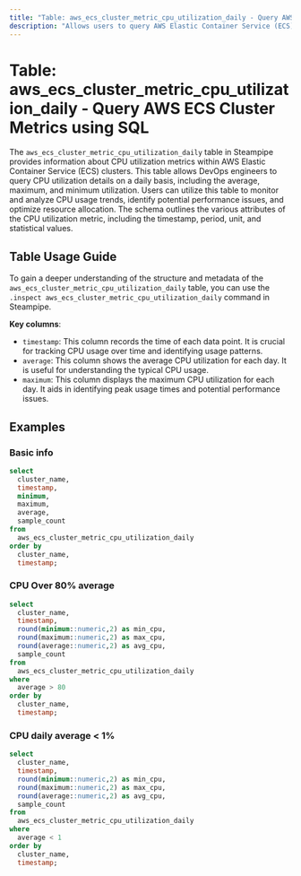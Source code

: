 ```yaml
---
title: "Table: aws_ecs_cluster_metric_cpu_utilization_daily - Query AWS ECS Cluster Metrics using SQL"
description: "Allows users to query AWS Elastic Container Service (ECS) Cluster Metrics, specifically CPU utilization on a daily basis."
---
```


# Table: aws_ecs_cluster_metric_cpu_utilization_daily - Query AWS ECS Cluster Metrics using SQL

The `aws_ecs_cluster_metric_cpu_utilization_daily` table in Steampipe provides information about CPU utilization metrics within AWS Elastic Container Service (ECS) clusters. This table allows DevOps engineers to query CPU utilization details on a daily basis, including the average, maximum, and minimum utilization. Users can utilize this table to monitor and analyze CPU usage trends, identify potential performance issues, and optimize resource allocation. The schema outlines the various attributes of the CPU utilization metric, including the timestamp, period, unit, and statistical values.

## Table Usage Guide

To gain a deeper understanding of the structure and metadata of the `aws_ecs_cluster_metric_cpu_utilization_daily` table, you can use the `.inspect aws_ecs_cluster_metric_cpu_utilization_daily` command in Steampipe.

**Key columns**:

- `timestamp`: This column records the time of each data point. It is crucial for tracking CPU usage over time and identifying usage patterns.
- `average`: This column shows the average CPU utilization for each day. It is useful for understanding the typical CPU usage.
- `maximum`: This column displays the maximum CPU utilization for each day. It aids in identifying peak usage times and potential performance issues.

## Examples

### Basic info

```sql
select
  cluster_name,
  timestamp,
  minimum,
  maximum,
  average,
  sample_count
from
  aws_ecs_cluster_metric_cpu_utilization_daily
order by
  cluster_name,
  timestamp;
```

### CPU Over 80% average

```sql
select
  cluster_name,
  timestamp,
  round(minimum::numeric,2) as min_cpu,
  round(maximum::numeric,2) as max_cpu,
  round(average::numeric,2) as avg_cpu,
  sample_count
from
  aws_ecs_cluster_metric_cpu_utilization_daily
where
  average > 80
order by
  cluster_name,
  timestamp;
```

### CPU daily average < 1%

```sql
select
  cluster_name,
  timestamp,
  round(minimum::numeric,2) as min_cpu,
  round(maximum::numeric,2) as max_cpu,
  round(average::numeric,2) as avg_cpu,
  sample_count
from
  aws_ecs_cluster_metric_cpu_utilization_daily
where
  average < 1
order by
  cluster_name,
  timestamp;
```

